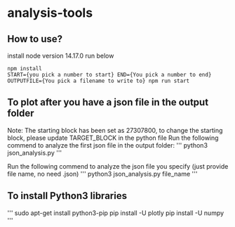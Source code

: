 # analysis-tools

## How to use?
install node version 14.17.0
run below
```
npm install
START={you pick a number to start} END={You pick a number to end} OUTPUTFILE={You pick a filename to write to} npm run start
```
## To plot after you have a json file in the output folder
Note: The starting block has been set as 27307800, to change the starting block, please update TARGET_BLOCK in the python file
Run the following commend to analyze the first json file in the output folder:
'''
python3 json_analysis.py
'''

Run the following commend to analyze the json file you specify (just provide file name, no need .json)
'''
python3 json_analysis.py file_name
'''

## To install Python3 libraries
 '''
 sudo apt-get install python3-pip
 pip install -U plotly
 pip install -U numpy
 '''
